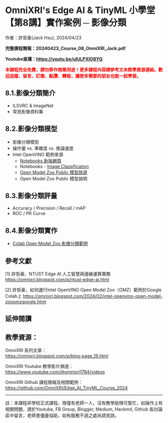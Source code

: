 # OmniXRI's Edge AI & TinyML 小學堂 【第8講】實作案例 ─ 影像分類
作者：許哲豪(Jack Hsu), 2024/04/23

**完整課程簡報：20240423_Course_08_OmniXRI_Jack.pdf**

**Youtube直播：https://youtu.be/ulULPXIO8YQ**

**<font color="#f00">本課程完全免費，請勿移作商業用途！更多課程內容請參考文末教學資源連結。歡迎追蹤、留言、訂閱、點讚、轉發，讓更多需要的朋友也能一起學習。</font>**

## 8.1.影像分類簡介
- ILSVRC & ImageNet
- 常見影像資料集

## 8.2.影像分類模型
- 影像分類模型
- 操作量 vs. 準確度 vs. 推論速度
- Intel OpenVINO 範例來源
    - [Notebooks 新版網頁](https://openvinotoolkit.github.io/openvino_notebooks/)
    - Notebooks - [Image Classification](https://colab.research.google.com/github/openvinotoolkit/openvino_notebooks/blob/latest/notebooks/hello-world/hello-world.ipynb)
    - [Open Model Zoo Public 模型挑選](https://docs.openvino.ai/2024/omz_models_group_public.html)
    - Open Model Zoo Public 模型說明
 
## 8.3.影像分類評量 
- Accuracy / Precision / Recall / mAP
- ROC / PR Curve

## 8.4.影像分類實作
- [Colab Open Model Zoo 影像分類範例](https://colab.research.google.com/github/OmniXRI/OpenVINO2023LTS_on_Colab_Samples/blob/main/OpenVINO_2023_LTS_Demo_Classification.ipynb)

## 參考文獻

[1] 許哲豪，NTUST Edge AI 人工智慧與邊緣運算實務
https://omnixri.blogspot.com/p/ntust-edge-ai.html

[2] 許哲豪，如何運行Intel OpenVINO Open Model Zoo（OMZ）範例於Google Colab上 
https://omnixri.blogspot.com/2024/02/intel-openvino-open-model-zooomzgoogle.html

## 延伸閱讀


## 教學資源：

OmniXRI 系列文章：  
https://omnixri.blogspot.com/p/blog-page_19.html

OmniXRI Youtube 教學影片頻道：  
https://www.youtube.com/@omnixri1784/videos  

OmniXRI Github 課程簡報及相關範例：  
https://github.com/OmniXRI/Edge_AI_TinyML_Course_2024

---
註：本課程非學校正式課程，現僅有老師一人，沒有教學助理可幫忙，如操作上有相關問題，請於Youtube, FB Group, Blogger, Medium, Hackmd, Github 各討論區中留言，老師會儘量協助，如有服務不週之處尚請見諒。
